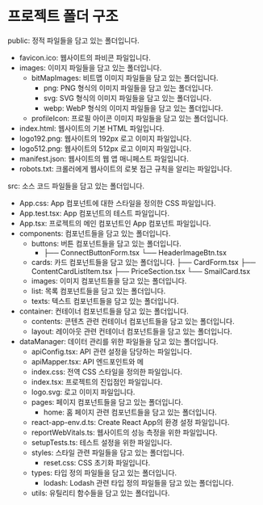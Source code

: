 # 프로젝트 폴더 구조

public: 정적 파일들을 담고 있는 폴더입니다.
- favicon.ico: 웹사이트의 파비콘 파일입니다.
- images: 이미지 파일들을 담고 있는 폴더입니다.
  - bitMapImages: 비트맵 이미지 파일들을 담고 있는 폴더입니다.
    - png: PNG 형식의 이미지 파일들을 담고 있는 폴더입니다.
    - svg: SVG 형식의 이미지 파일들을 담고 있는 폴더입니다.
    - webp: WebP 형식의 이미지 파일들을 담고 있는 폴더입니다.
  - profileIcon: 프로필 아이콘 이미지 파일들을 담고 있는 폴더입니다.
- index.html: 웹사이트의 기본 HTML 파일입니다.
- logo192.png: 웹사이트의 192px 로고 이미지 파일입니다.
- logo512.png: 웹사이트의 512px 로고 이미지 파일입니다.
- manifest.json: 웹사이트의 웹 앱 매니페스트 파일입니다.
- robots.txt: 크롤러에게 웹사이트의 로봇 접근 규칙을 알리는 파일입니다.

src: 소스 코드 파일들을 담고 있는 폴더입니다.
- App.css: App 컴포넌트에 대한 스타일을 정의한 CSS 파일입니다.
- App.test.tsx: App 컴포넌트의 테스트 파일입니다.
- App.tsx: 프로젝트의 메인 컴포넌트인 App 컴포넌트 파일입니다.
- components: 컴포넌트들을 담고 있는 폴더입니다.
  - buttons: 버튼 컴포넌트들을 담고 있는 폴더입니다.
    - ├── ConnectButtonForm.tsx
      └── HeaderImageBtn.tsx
  - cards: 카드 컴포넌트들을 담고 있는 폴더입니다.
      ├── CardForm.tsx
      ├── ContentCardListItem.tsx
      ├── PriceSection.tsx
      └── SmailCard.tsx
  - images: 이미지 컴포넌트들을 담고 있는 폴더입니다.
  - list: 목록 컴포넌트들을 담고 있는 폴더입니다.
  - texts: 텍스트 컴포넌트들을 담고 있는 폴더입니다.
- container: 컨테이너 컴포넌트들을 담고 있는 폴더입니다.
  - contents: 콘텐츠 관련 컨테이너 컴포넌트들을 담고 있는 폴더입니다.
  - layout: 레이아웃 관련 컨테이너 컴포넌트들을 담고 있는 폴더입니다.
- dataManager: 데이터 관리를 위한 파일들을 담고 있는 폴더입니다.
  - apiConfig.tsx: API 관련 설정을 담당하는 파일입니다.
  - apiMapper.tsx: API 엔드포인트와 메
  - index.css: 전역 CSS 스타일을 정의한 파일입니다.
  - index.tsx: 프로젝트의 진입점인 파일입니다.
  - logo.svg: 로고 이미지 파일입니다.
  - pages: 페이지 컴포넌트들을 담고 있는 폴더입니다.
    - home: 홈 페이지 관련 컴포넌트들을 담고 있는 폴더입니다.
  - react-app-env.d.ts: Create React App의 환경 설정 파일입니다.
  - reportWebVitals.ts: 웹사이트의 성능 측정을 위한 파일입니다.
  - setupTests.ts: 테스트 설정을 위한 파일입니다.
  - styles: 스타일 관련 파일들을 담고 있는 폴더입니다.
    - reset.css: CSS 초기화 파일입니다.
  - types: 타입 정의 파일들을 담고 있는 폴더입니다.
    - lodash: Lodash 관련 타입 정의 파일들을 담고 있는 폴더입니다.
  - utils: 유틸리티 함수들을 담고 있는 폴더입니다.
